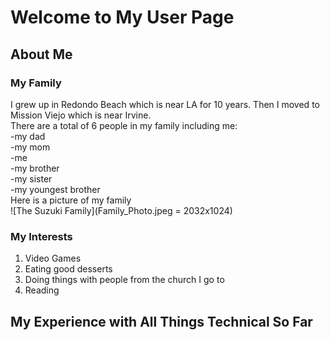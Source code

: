 # Welcome to My User Page <br/>
## About Me
### My Family
I grew up in Redondo Beach which is near LA for 10 years. Then I moved to Mission Viejo which is near Irvine. <br/>
There are a total of 6 people in my family including me: <br/>
-my dad <br/>
-my mom <br/>
-me <br/>
-my brother <br/>
-my sister <br/>
-my youngest brother <br/>
Here is a picture of my family <br/>
![The Suzuki Family](Family_Photo.jpeg = 2032x1024) <br/>
### My Interests
1. Video Games
2. Eating good desserts
3. Doing things with people from the church I go to
4. Reading
## My Experience with All Things Technical So Far<br/>

